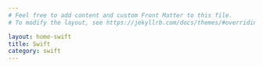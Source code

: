 ```yaml
---
# Feel free to add content and custom Front Matter to this file.
# To modify the layout, see https://jekyllrb.com/docs/themes/#overriding-theme-defaults

layout: home-swift
title: Swift
category: swift
---
```

 